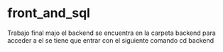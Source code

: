 # front_and_sql
Trabajo final majo
el backend se encuentra en la carpeta backend para acceder a el se tiene que entrar con el siguiente comando
cd backend 